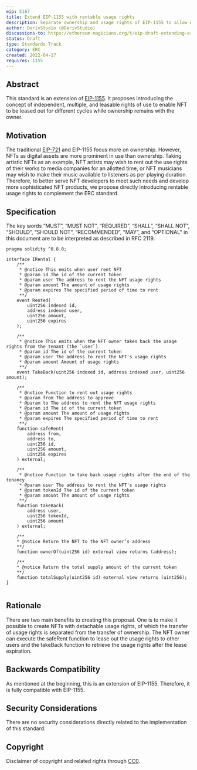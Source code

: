 ```yaml
---
eip: 5187
title: Extend EIP-1155 with rentable usage rights
description: Separate ownership and usage rights of EIP-1155 to allow users to use NFTs for an allotted time and return them to owners after expiration.
author: DerivStudio (@DerivStudio)
discussions-to: https://ethereum-magicians.org/t/eip-draft-extending-erc1155-with-rentable-usage-rights/9553/4
status: Draft
type: Standards Track
category: ERC
created: 2022-04-17
requires: 1155
---
```


## Abstract
This standard is an extension of [EIP-1155](./eip-1155.md). It proposes introducing the concept of independent, multiple, and leasable rights of use to enable NFT to be leased out for different cycles while ownership remains with the owner.

## Motivation
The traditional [EIP-721](./eip721.md) and EIP-1155 focus more on ownership. However, NFTs as digital assets are more prominent in use than ownership. Taking artistic NFTs as an example, NFT artists may wish to rent out the use rights of their works to media companies for an allotted time, or NFT musicians may wish to make their music available to listeners as per playing duration. 
Therefore, to better serve NFT developers to meet such needs and develop more sophisticated NFT products, we propose directly introducing rentable usage rights to complement the ERC standard.


## Specification
The key words “MUST”, “MUST NOT”, “REQUIRED”, “SHALL”, “SHALL NOT”, “SHOULD”, “SHOULD NOT”, “RECOMMENDED”, “MAY”, and “OPTIONAL” in this document are to be interpreted as described in RFC 2119.

```
pragma solidity ^0.8.0;

interface IRental {
    /**
     * @notice This emits when user rent NFT
     * @param id The id of the current token
     * @param user The address to rent the NFT usage rights
     * @param amount The amount of usage rights
     * @param expires The specified period of time to rent
     **/
    event Rented(
        uint256 indexed id,
        address indexed user,
        uint256 amount,
        uint256 expires
    );

    /**
     * @notice This emits when the NFT owner takes back the usage rights from the tenant (the `user`) 
     * @param id The id of the current token
     * @param user The address to rent the NFT's usage rights
     * @param amount Amount of usage rights
     **/
    event TakeBack(uint256 indexed id, address indexed user, uint256 amount);

    /**
     * @notice Function to rent out usage rights
     * @param from The address to approve
     * @param to The address to rent the NFT usage rights
     * @param id The id of the current token
     * @param amount The amount of usage rights
     * @param expires The specified period of time to rent
     **/
    function safeRent(
        address from,
        address to,
        uint256 id,
        uint256 amount,
        uint256 expires
    ) external;

    /**
     * @notice Function to take back usage rights after the end of the tenancy
     * @param user The address to rent the NFT's usage rights
     * @param tokenId The id of the current token
     * @param amount The amount of usage rights
     **/
    function takeBack(
        address user,
        uint256 tokenId,
        uint256 amount
    ) external;

    /**
    * @notice Return the NFT to the NFT owner’s address
    **/
    function ownerOf(uint256 id) external view returns (address);

    /**
    * @notice Return the total supply amount of the current token
    **/
    function totalSupply(uint256 id) external view returns (uint256);
}


```
## Rationale
There are two main benefits to creating this proposal. One is to make it possible to create NFTs with detachable usage rights, of which the transfer of usage rights is separated from the transfer of ownership. The NFT owner can execute the safeRent function to lease out the usage rights to other users and the takeBack function to retrieve the usage rights after the lease expiration.

## Backwards Compatibility
As mentioned at the beginning, this is an extension of EIP-1155. Therefore, it is fully compatible with EIP-1155.

## Security Considerations
There are no security considerations directly related to the implementation of this standard.

## Copyright
Disclaimer of copyright and related rights through [CC0](../LICENSE.md).
